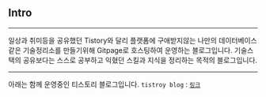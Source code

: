 
## Intro
---
일상과 취미등을 공유했던 Tistory와 달리 플랫폼에 구애받지않는 나만의 데이터베이스같은 기술정리소를 만들기위해
Gitpage로 호스팅하여 운영하는 블로그입니다. 기술스택의 공유보다는 스스로 공부하고 익혔던 스킬과 지식을 정리하는 목적의 블로그입니다.

--- 

아래는 함께 운영중인 티스토리 블로그입니다.
`tistroy blog` :  [`링크`](https://zunoxi.tistory.com/)

